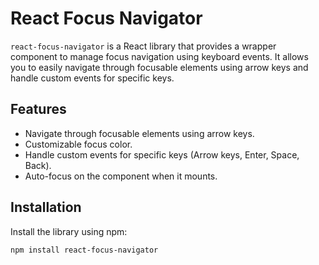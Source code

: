 # React Focus Navigator

`react-focus-navigator` is a React library that provides a wrapper component to manage focus navigation using keyboard events. It allows you to easily navigate through focusable elements using arrow keys and handle custom events for specific keys.

## Features

- Navigate through focusable elements using arrow keys.
- Customizable focus color.
- Handle custom events for specific keys (Arrow keys, Enter, Space, Back).
- Auto-focus on the component when it mounts.

## Installation

Install the library using npm:

```sh
npm install react-focus-navigator